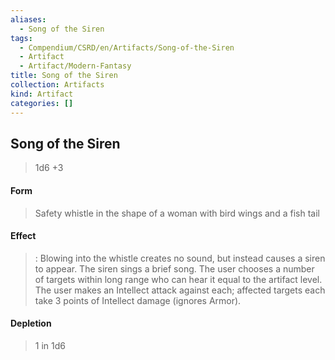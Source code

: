 ```yaml
---
aliases:
  - Song of the Siren
tags:
  - Compendium/CSRD/en/Artifacts/Song-of-the-Siren
  - Artifact
  - Artifact/Modern-Fantasy
title: Song of the Siren
collection: Artifacts
kind: Artifact
categories: []
---
```

## Song of the Siren  
  
>1d6 +3  
#### Form  
>Safety whistle in the shape of a woman with bird wings and a fish tail  
#### Effect  
>: Blowing into the whistle creates no sound, but instead causes a siren to appear. The siren sings a brief song. The user chooses a number of targets within long range who can hear it equal to the artifact level. The user makes an Intellect attack against each; affected targets each take 3 points of Intellect damage (ignores Armor).   
#### Depletion   
>1 in 1d6